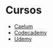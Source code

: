# Cursos

- [Caelum](https://www.caelum.com.br/)
- [Codecademy](https://www.codecademy.com/pt-BR)
- [Udemy](http://udemy.com/)
